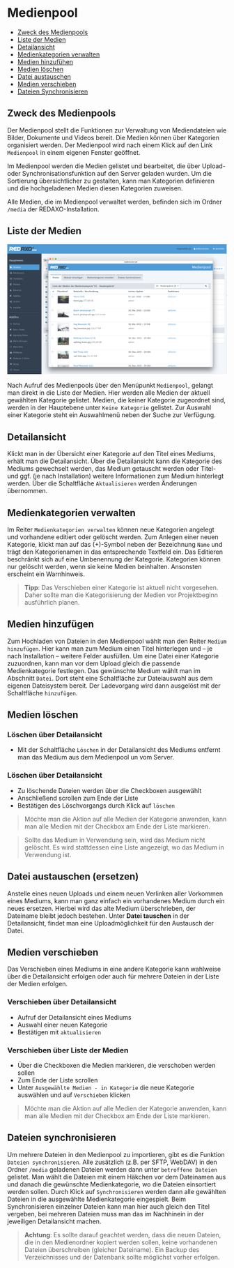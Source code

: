 # Medienpool
- [Zweck des Medienpools](#zweck)
- [Liste der Medien](#liste)
- [Detailansicht](#detail)
- [Medienkategorien verwalten](#kategorien)
- [Medien hinzufühen](#upload)
- [Medien löschen](#loeschen)
- [Datei austauschen](#tausch)
- [Medien verschieben](#schieben)
- [Dateien Synchronisieren](#sync)

<a name="zweck"></a>
## Zweck des Medienpools
Der Medienpool stellt die Funktionen zur Verwaltung von Mediendateien wie Bilder, Dokumente und Videos bereit. Die Medien können über Kategorien organisiert werden. Der Medienpool wird nach einem Klick auf den Link `Medienpool` in einem eigenen Fenster geöffnet.

Im Medienpool werden die Medien gelistet und bearbeitet, die über Upload- oder Synchronisationsfunktion auf den Server geladen wurden.
Um die Sortierung übersichtlicher zu gestalten, kann man Kategorien definieren und die hochgeladenen Medien diesen Kategorien zuweisen. 

Alle Medien, die im Medienpool verwaltet werden, befinden sich im Ordner `/media` der REDAXO-Installation.

<a name="liste"></a>
## Liste der Medien
![Liste der Medien / hier eine ausgewählte Kategorie](/assets/v5.2.0-medianpool-01-overview.png)

Nach Aufruf des Medienpools über den Menüpunkt `Medienpool`, gelangt man direkt in die Liste der Medien. Hier werden alle Medien der aktuell gewählten Kategorie gelistet. Medien, die keiner Kategorie zugeordnet sind, werden in der Hauptebene unter `Keine Kategorie` gelistet. Zur Auswahl einer Kategorie steht ein Auswahlmenü neben der Suche zur Verfügung. 

<a name="detail"></a>
## Detailansicht

Klickt man in der Übersicht einer Kategorie auf den Titel eines Mediums, erhält man die Detailansicht.
Über die Detailansicht kann die Kategorie des Mediums gewechselt werden, das Medium getauscht werden oder Titel- und ggf. (je nach Installation) weitere Informationen zum Medium hinterlegt werden. Über die Schaltfläche `Aktualisieren` werden Änderungen übernommen.

<a name="kategorien"></a>
## Medienkategorien verwalten

Im Reiter `Medienkategorien verwalten` können neue Kategorien angelegt und vorhandene editiert oder gelöscht werden. Zum Anlegen einer neuen Kategorie, klickt man auf das (+)-Symbol neben der Bezeichnung `Name` und trägt den Kategorienamen in das entsprechende Textfeld ein. Das Editieren beschränkt sich auf eine Umbenennung der Kategorie. Kategorien können nur gelöscht werden, wenn sie keine Medien beinhalten. Ansonsten erscheint ein Warnhinweis. 

> **Tipp**: Das Verschieben einer Kategorie ist aktuell nicht vorgesehen. Daher sollte man die Kategorisierung der Medien vor Projektbeginn ausführlich planen. 

<a name="upload"></a>
## Medien hinzufügen

Zum Hochladen von Dateien in den Medienpool wählt man den Reiter `Medium hinzufügen`. 
Hier kann man zum Medium einen Titel hinterlegen und – je nach Installation – weitere Felder ausfüllen. Um eine Datei einer Kategorie zuzuordnen, kann man vor dem Upload gleich die passende Medienkategorie festlegen. Das gewünschte Medium wählt man im Abschnitt `Datei`. Dort steht eine Schaltfläche zur Dateiauswahl aus dem eigenen Dateisystem bereit. Der Ladevorgang wird dann ausgelöst mit der Schaltfläche `hinzufügen`. 

<a name="loeschen"></a>
## Medien löschen

### Löschen über Detailansicht
- Mit der Schaltfläche `Löschen` in der Detailansicht des Mediums entfernt man das Medium aus dem Medienpool un vom Server. 

### Löschen über Detailansicht
- Zu löschende Dateien werden über die Checkboxen ausgewählt
- Anschließend scrollen zum Ende der Liste
- Bestätigen des Löschvorgangs durch Klick auf `löschen`

> Möchte man die Aktion auf alle Medien der Kategorie anwenden, kann man alle Medien mit der Checkbox am Ende der Liste markieren. 

> Sollte das Medium in Verwendung sein, wird das Medium nicht gelöscht. Es wird stattdessen eine Liste angezeigt, wo das Medium in Verwendung ist. 

<a name="tausch"></a>
## Datei austauschen (ersetzen)

Anstelle eines neuen Uploads und einem neuen Verlinken aller Vorkommen eines Mediums, kann man ganz einfach ein vorhandenes Medium durch ein neues ersetzen. Hierbei wird das alte Medium überschrieben, der Dateiname bleibt jedoch bestehen. Unter **Datei tauschen** in der Detailansicht, findet man eine Uploadmöglichkeit für den Austausch der Datei. 

<a name="schieben"></a>
## Medien verschieben
Das Verschieben eines Mediums in eine andere Kategorie kann wahlweise über die Detailansicht erfolgen oder auch für mehrere Dateien in der Liste der Medien erfolgen. 

### Verschieben über Detailansicht
- Aufruf der Detailansicht eines Mediums
- Auswahl einer neuen Kategorie
- Bestätigen mit `aktualisieren`

### Verschieben über Liste der Medien
- Über die Checkboxen die Medien markieren, die verschoben werden sollen 
- Zum Ende der Liste scrollen
- Unter `Ausgewählte Medien - in Kategorie` die neue Kategorie auswählen und auf `Verschieben` klicken

 > Möchte man die Aktion auf alle Medien der Kategorie anwenden, kann man alle Medien mit der Checkbox am Ende der Liste markieren.

<a name="sync"></a>
## Dateien synchronisieren

Um mehrere Dateien in den Medienpool zu importieren, gibt es die Funktion `Dateien synchronisieren`. Alle zusätzlich (z.B. per SFTP, WebDAV) in den Ordner `/media` geladenen Dateien werden dann unter `betroffene Dateien` gelistet. Man wählt die Dateien mit einem Häkchen vor dem Dateinamen aus und danach die gewünschte Medienkategorie, wo die Dateien einsortiert werden sollen. Durch Klick auf `Synchronisieren` werden dann alle gewählten Dateien in die ausgewählte Medienkategorie eingespielt. Beim Synchronisieren einzelner Dateien kann man hier auch gleich den Titel vergeben, bei mehreren Dateien muss man das im Nachhinein in der jeweiligen Detailansicht machen.

> **Achtung**: Es sollte darauf geachtet werden, dass die neuen Dateien, die in den Medienordner kopiert werden sollen, keine vorhandenen Dateien überschreiben (gleicher Dateiname). Ein Backup des Verzeichnisses und der Datenbank sollte möglichst vorher erfolgen.  


